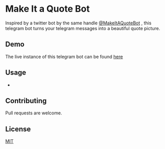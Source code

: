 # Make It a Quote Bot

Inspired by a twitter bot by the same handle [@MakeItAQuoteBot](https://twitter.com/MakeItAQuote) , this telegram bot turns your telegram messages into a beautiful quote picture.

## Demo

The live instance of this telegram bot can  be found [here](https://t.me/MakeItAQuoteBot) 

## Usage

-  




## Contributing
Pull requests are welcome. 

## License
[MIT](https://choosealicense.com/licenses/mit/)